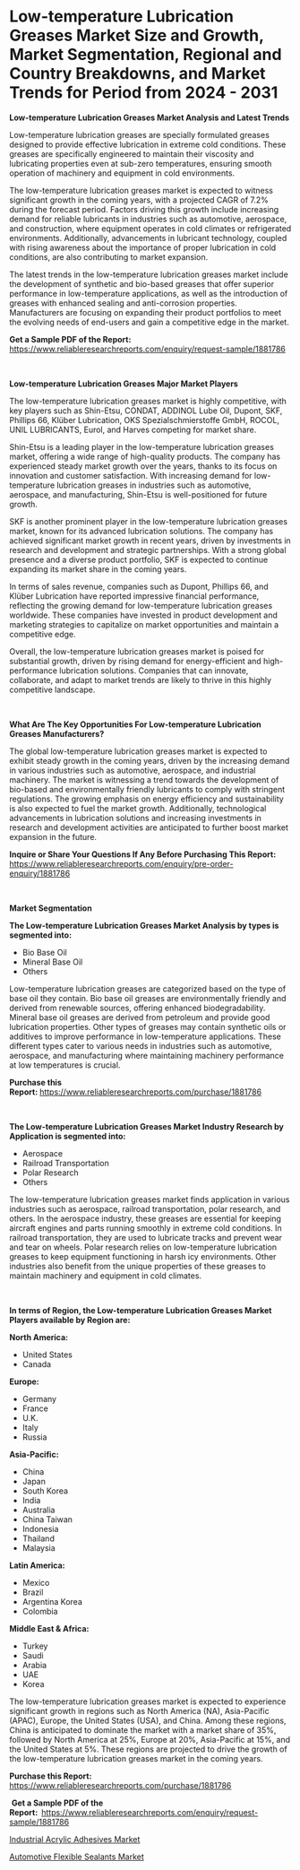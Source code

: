 <p><h1>Low-temperature Lubrication Greases Market Size and Growth, Market Segmentation, Regional and Country Breakdowns, and Market Trends for Period from 2024 -  2031</h1></p><p><strong>Low-temperature Lubrication Greases Market Analysis and Latest Trends</strong></p>
<p><p>Low-temperature lubrication greases are specially formulated greases designed to provide effective lubrication in extreme cold conditions. These greases are specifically engineered to maintain their viscosity and lubricating properties even at sub-zero temperatures, ensuring smooth operation of machinery and equipment in cold environments. </p><p>The low-temperature lubrication greases market is expected to witness significant growth in the coming years, with a projected CAGR of 7.2% during the forecast period. Factors driving this growth include increasing demand for reliable lubricants in industries such as automotive, aerospace, and construction, where equipment operates in cold climates or refrigerated environments. Additionally, advancements in lubricant technology, coupled with rising awareness about the importance of proper lubrication in cold conditions, are also contributing to market expansion.</p><p>The latest trends in the low-temperature lubrication greases market include the development of synthetic and bio-based greases that offer superior performance in low-temperature applications, as well as the introduction of greases with enhanced sealing and anti-corrosion properties. Manufacturers are focusing on expanding their product portfolios to meet the evolving needs of end-users and gain a competitive edge in the market.</p></p>
<p><strong>Get a Sample PDF of the Report:&nbsp;</strong> <a href="https://www.reliableresearchreports.com/enquiry/request-sample/1881786">https://www.reliableresearchreports.com/enquiry/request-sample/1881786</a></p>
<p>&nbsp;</p>
<p><strong>Low-temperature Lubrication Greases Major Market Players</strong></p>
<p><p>The low-temperature lubrication greases market is highly competitive, with key players such as Shin-Etsu, CONDAT, ADDINOL Lube Oil, Dupont, SKF, Phillips 66, Klüber Lubrication, OKS Spezialschmierstoffe GmbH, ROCOL, UNIL LUBRICANTS, Eurol, and Harves competing for market share.</p><p>Shin-Etsu is a leading player in the low-temperature lubrication greases market, offering a wide range of high-quality products. The company has experienced steady market growth over the years, thanks to its focus on innovation and customer satisfaction. With increasing demand for low-temperature lubrication greases in industries such as automotive, aerospace, and manufacturing, Shin-Etsu is well-positioned for future growth.</p><p>SKF is another prominent player in the low-temperature lubrication greases market, known for its advanced lubrication solutions. The company has achieved significant market growth in recent years, driven by investments in research and development and strategic partnerships. With a strong global presence and a diverse product portfolio, SKF is expected to continue expanding its market share in the coming years.</p><p>In terms of sales revenue, companies such as Dupont, Phillips 66, and Klüber Lubrication have reported impressive financial performance, reflecting the growing demand for low-temperature lubrication greases worldwide. These companies have invested in product development and marketing strategies to capitalize on market opportunities and maintain a competitive edge.</p><p>Overall, the low-temperature lubrication greases market is poised for substantial growth, driven by rising demand for energy-efficient and high-performance lubrication solutions. Companies that can innovate, collaborate, and adapt to market trends are likely to thrive in this highly competitive landscape.</p></p>
<p>&nbsp;</p>
<p><strong>What Are The Key Opportunities For Low-temperature Lubrication Greases Manufacturers?</strong></p>
<p><p>The global low-temperature lubrication greases market is expected to exhibit steady growth in the coming years, driven by the increasing demand in various industries such as automotive, aerospace, and industrial machinery. The market is witnessing a trend towards the development of bio-based and environmentally friendly lubricants to comply with stringent regulations. The growing emphasis on energy efficiency and sustainability is also expected to fuel the market growth. Additionally, technological advancements in lubrication solutions and increasing investments in research and development activities are anticipated to further boost market expansion in the future.</p></p>
<p><strong>Inquire or Share Your Questions If Any Before Purchasing This Report:</strong> <a href="https://www.reliableresearchreports.com/enquiry/pre-order-enquiry/1881786">https://www.reliableresearchreports.com/enquiry/pre-order-enquiry/1881786</a></p>
<p>&nbsp;</p>
<p><strong>Market Segmentation</strong></p>
<p><strong>The Low-temperature Lubrication Greases Market Analysis by types is segmented into:</strong></p>
<p><ul><li>Bio Base Oil</li><li>Mineral Base Oil</li><li>Others</li></ul></p>
<p><p>Low-temperature lubrication greases are categorized based on the type of base oil they contain. Bio base oil greases are environmentally friendly and derived from renewable sources, offering enhanced biodegradability. Mineral base oil greases are derived from petroleum and provide good lubrication properties. Other types of greases may contain synthetic oils or additives to improve performance in low-temperature applications. These different types cater to various needs in industries such as automotive, aerospace, and manufacturing where maintaining machinery performance at low temperatures is crucial.</p></p>
<p><strong>Purchase this Report:&nbsp;</strong><a href="https://www.reliableresearchreports.com/purchase/1881786">https://www.reliableresearchreports.com/purchase/1881786</a></p>
<p>&nbsp;</p>
<p><strong>The Low-temperature Lubrication Greases Market Industry Research by Application is segmented into:</strong></p>
<p><ul><li>Aerospace</li><li>Railroad Transportation</li><li>Polar Research</li><li>Others</li></ul></p>
<p><p>The low-temperature lubrication greases market finds application in various industries such as aerospace, railroad transportation, polar research, and others. In the aerospace industry, these greases are essential for keeping aircraft engines and parts running smoothly in extreme cold conditions. In railroad transportation, they are used to lubricate tracks and prevent wear and tear on wheels. Polar research relies on low-temperature lubrication greases to keep equipment functioning in harsh icy environments. Other industries also benefit from the unique properties of these greases to maintain machinery and equipment in cold climates.</p></p>
<p>&nbsp;</p>
<p><strong>In terms of Region, the Low-temperature Lubrication Greases Market Players available by Region are:</strong></p>
<p>
    <p> <strong> North America: </strong>
        <ul>
            <li>United States</li>
            <li>Canada</li>
        </ul>
        </p> 
    <p> <strong> Europe: </strong>
        <ul>
            <li>Germany</li>
            <li>France</li>
            <li>U.K.</li>
            <li>Italy</li>
            <li>Russia</li>
        </ul>
        </p> 
    <p> <strong> Asia-Pacific: </strong>
        <ul>
            <li>China</li>
            <li>Japan</li>
            <li>South Korea</li>
            <li>India</li>
            <li>Australia</li>
            <li>China Taiwan</li>
            <li>Indonesia</li>
            <li>Thailand</li>
            <li>Malaysia</li>
        </ul>
        </p> 
    <p> <strong> Latin America: </strong>
        <ul>
            <li>Mexico</li>
            <li>Brazil</li>
            <li>Argentina Korea</li>
            <li>Colombia</li>
        </ul>
        </p> 
    <p> <strong> Middle East & Africa: </strong>
        <ul>
            <li>Turkey</li>
            <li>Saudi</li>
            <li>Arabia</li>
            <li>UAE</li>
            <li>Korea</li>
        </ul>
    </p>
    </p>
<p><p>The low-temperature lubrication greases market is expected to experience significant growth in regions such as North America (NA), Asia-Pacific (APAC), Europe, the United States (USA), and China. Among these regions, China is anticipated to dominate the market with a market share of 35%, followed by North America at 25%, Europe at 20%, Asia-Pacific at 15%, and the United States at 5%. These regions are projected to drive the growth of the low-temperature lubrication greases market in the coming years.</p></p>
<p><strong>Purchase this Report: </strong><a href="https://www.reliableresearchreports.com/purchase/1881786">https://www.reliableresearchreports.com/purchase/1881786</a></p>
<p>&nbsp;<strong>Get a Sample PDF of the Report:&nbsp;&nbsp;</strong><a href="https://www.reliableresearchreports.com/enquiry/request-sample/1881786">https://www.reliableresearchreports.com/enquiry/request-sample/1881786</a></p>
<p><strong></strong></p>
<p><p><a href="https://github.com/shotows/Market-Research-Report-List-1/blob/main/industrial-acrylic-adhesives-market.md">Industrial Acrylic Adhesives Market</a></p><p><a href="https://github.com/Sinjinluong3e0awx2m195k76/Market-Research-Report-List-1/blob/main/automotive-flexible-sealants-market.md">Automotive Flexible Sealants Market</a></p></p>